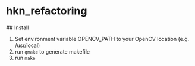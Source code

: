 # hkn_refactoring


## Install

1. Set environment variable OPENCV_PATH to your OpenCV location (e.g. /usr/local)
2. run `qmake` to generate makefile 
3. run `make`
